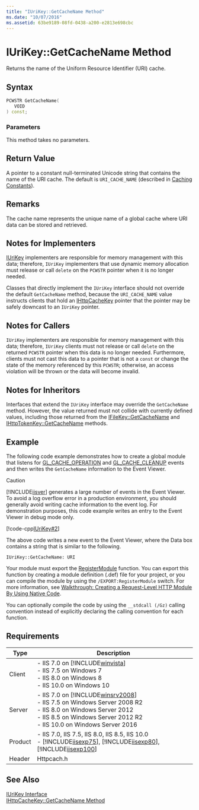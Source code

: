```yaml
---
title: "IUriKey::GetCacheName Method"
ms.date: "10/07/2016"
ms.assetid: 63be9189-08fd-0438-a200-e2813e698cbc
---
```

# IUriKey::GetCacheName Method
Returns the name of the Uniform Resource Identifier (URI) cache.  
  
## Syntax  
  
```cpp  
PCWSTR GetCacheName(  
   VOID  
) const;  
```  
  
### Parameters  
 This method takes no parameters.  
  
## Return Value  
 A pointer to a constant null-terminated Unicode string that contains the name of the URI cache. The default is `URI_CACHE_NAME` (described in [Caching Constants](../../web-development-reference/native-code-api-reference/caching-constants.md)).  
  
## Remarks  
 The cache name represents the unique name of a global cache where URI data can be stored and retrieved.  
  
## Notes for Implementers  
 [IUriKey](../../web-development-reference/native-code-api-reference/iurikey-interface.md) implementers are responsible for memory management with this data; therefore, `IUriKey` implementers that use dynamic memory allocation must release or call `delete` on the `PCWSTR` pointer when it is no longer needed.  
  
 Classes that directly implement the `IUriKey` interface should not override the default `GetCacheName` method, because the `URI_CACHE_NAME` value instructs clients that hold an [IHttpCacheKey](../../web-development-reference/native-code-api-reference/ihttpcachekey-interface.md) pointer that the pointer may be safely downcast to an `IUriKey` pointer.  
  
## Notes for Callers  
 `IUriKey` implementers are responsible for memory management with this data; therefore, `IUriKey` clients must not release or call `delete` on the returned `PCWSTR` pointer when this data is no longer needed. Furthermore, clients must not cast this data to a pointer that is not a `const` or change the state of the memory referenced by this `PCWSTR`; otherwise, an access violation will be thrown or the data will become invalid.  
  
## Notes for Inheritors  
 Interfaces that extend the `IUriKey` interface may override the `GetCacheName` method. However, the value returned must not collide with currently defined values, including those returned from the [IFileKey::GetCacheName](../../web-development-reference/native-code-api-reference/ifilekey-getcachename-method.md) and [IHttpTokenKey::GetCacheName](../../web-development-reference/native-code-api-reference/ihttptokenkey-getcachename-method.md) methods.  
  
## Example  
 The following code example demonstrates how to create a global module that listens for [GL_CACHE_OPERATION](../../web-development-reference/native-code-api-reference/request-processing-constants.md) and [GL_CACHE_CLEANUP](../../web-development-reference/native-code-api-reference/request-processing-constants.md) events and then writes the `GetCacheName` information to the Event Viewer.  
  
> [!CAUTION]
>  [!INCLUDE[iisver](../../wmi-provider/includes/iisver-md.md)] generates a large number of events in the Event Viewer. To avoid a log overflow error in a production environment, you should generally avoid writing cache information to the event log. For demonstration purposes, this code example writes an entry to the Event Viewer in debug mode only.  
  
 [!code-cpp[IUriKey#2](~/samples/snippets/cpp/VS_Snippets_IIS/IIS7/IUriKey/cpp/GetCacheName.cpp#2)]  
  
 The above code writes a new event to the Event Viewer, where the Data box contains a string that is similar to the following.  
  
```  
IUriKey::GetCacheName: URI  
```  
  
 Your module must export the [RegisterModule](../../web-development-reference/native-code-api-reference/pfn-registermodule-function.md) function. You can export this function by creating a module definition (.def) file for your project, or you can compile the module by using the `/EXPORT:RegisterModule` switch. For more information, see [Walkthrough: Creating a Request-Level HTTP Module By Using Native Code](../../web-development-reference/native-code-development-overview/walkthrough-creating-a-request-level-http-module-by-using-native-code.md).  
  
 You can optionally compile the code by using the `__stdcall (/Gz)` calling convention instead of explicitly declaring the calling convention for each function.  
  
## Requirements  
  
|Type|Description|  
|----------|-----------------|  
|Client|-   IIS 7.0 on [!INCLUDE[winvista](../../wmi-provider/includes/winvista-md.md)]<br />-   IIS 7.5 on Windows 7<br />-   IIS 8.0 on Windows 8<br />-   IIS 10.0 on Windows 10|  
|Server|-   IIS 7.0 on [!INCLUDE[winsrv2008](../../wmi-provider/includes/winsrv2008-md.md)]<br />-   IIS 7.5 on Windows Server 2008 R2<br />-   IIS 8.0 on Windows Server 2012<br />-   IIS 8.5 on Windows Server 2012 R2<br />-   IIS 10.0 on Windows Server 2016|  
|Product|-   IIS 7.0, IIS 7.5, IIS 8.0, IIS 8.5, IIS 10.0<br />-   [!INCLUDE[iisexp75](../../web-development-reference/native-code-api-reference/includes/iisexp75-md.md)], [!INCLUDE[iisexp80](../../web-development-reference/native-code-api-reference/includes/iisexp80-md.md)], [!INCLUDE[iisexp100](../../web-development-reference/native-code-api-reference/includes/iisexp100-md.md)]|  
|Header|Httpcach.h|  
  
## See Also  
 [IUriKey Interface](../../web-development-reference/native-code-api-reference/iurikey-interface.md)   
 [IHttpCacheKey::GetCacheName Method](../../web-development-reference/native-code-api-reference/ihttpcachekey-getcachename-method.md)